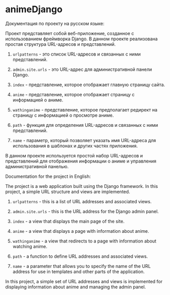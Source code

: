 # animeDjango
Документация по проекту на русском языке:

Проект представляет собой веб-приложение, созданное с использованием фреймворка Django. В данном проекте реализована простая структура URL-адресов и представлений.

1. `urlpatterns` - это список URL-адресов и связанных с ними представлений.

2. `admin.site.urls` - это URL-адрес для административной панели Django.

3. `index` - представление, которое отображает главную страницу сайта.

4. `anime` - представление, которое отображает страницу с информацией о аниме.

5. `wathinganime` - представление, которое предполагает редирект на страницу с информацией о просмотре аниме.

6. `path` - функция для определения URL-адресов и связанных с ними представлений.

7. `name` - параметр, который позволяет указать имя URL-адреса для использования в шаблонах и других частях приложения.

В данном проекте используется простой набор URL-адресов и представлений для отображения информации о аниме и управления административной панелью.




Documentation for the project in English:

The project is a web application built using the Django framework. In this project, a simple URL structure and views are implemented.

1. `urlpatterns` - this is a list of URL addresses and associated views.

2. `admin.site.urls` - this is the URL address for the Django admin panel.

3. `index` - a view that displays the main page of the site.

4. `anime` - a view that displays a page with information about anime.

5. `wathinganime` - a view that redirects to a page with information about watching anime.

6. `path` - a function to define URL addresses and associated views.

7. `name` - a parameter that allows you to specify the name of the URL address for use in templates and other parts of the application.

In this project, a simple set of URL addresses and views is implemented for displaying information about anime and managing the admin panel.
